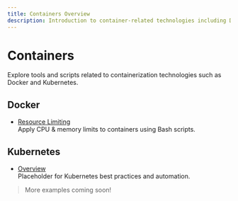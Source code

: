 ```yaml
---
title: Containers Overview
description: Introduction to container-related technologies including Docker and Kubernetes.
---
```


# Containers

Explore tools and scripts related to containerization technologies such as Docker and Kubernetes.

## Docker

- [Resource Limiting](./docker/docker-limit.md)  
  Apply CPU & memory limits to containers using Bash scripts.

## Kubernetes

- [Overview](./kubernetes/index.md)  
  Placeholder for Kubernetes best practices and automation.

> More examples coming soon!